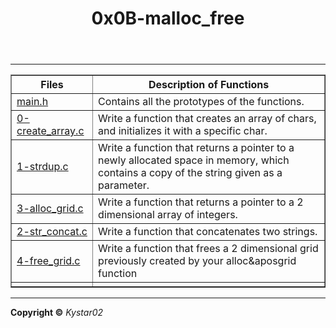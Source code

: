 <html>
<body>
<header>
<h1>0x0B-malloc_free</h1>
</header>
<hr>
<section>
<p>
<table border="1">
<tr><th><b>Files</b ></th><th><b>Description of Functions</b></th></tr>
<tr><td><a href="https://github.com/Kystar012/alx-low_level_programming/blob/master/0x0B-malloc_free/main.h">main.h</a></td><td>Contains all the prototypes of the functions.</td></tr>
<tr><td><a href="https://github.com/Kystar012/alx-low_level_programming/blob/master/0x0B-malloc_free/0-create_array.c">0-create_array.c</a></td><td>Write a function that creates an array of chars, and initializes it with a specific char.</td></tr>
<tr><td><a href="https://github.com/Kystar012/alx-low_level_programming/blob/master/0x0B-malloc_free/1-strdup.c">1-strdup.c</a></td><td>Write a function that returns a pointer to a newly allocated space in memory, which contains a copy of the string given as a parameter.</td></tr>
<tr><td><a href="https://github.com/Kystar012/alx-low_level_programming/blob/master/0x0B-malloc_free/3-alloc_grid.c">3-alloc_grid.c</a></td><td>Write a function that returns a pointer to a 2 dimensional array of integers.</td></tr>
<tr><td><a href="https://github.com/Kystar012/alx-low_level_programming/blob/master/0x0B-malloc_free/2-str_concat.c">2-str_concat.c</a></td><td>Write a function that concatenates two strings.</td></tr>
<tr><td><a href="https://github.com/Kystar012/alx-low_level_programming/blob/master/0x0B-malloc_free/4-free_grid.c">4-free_grid.c</a></td><td>Write a function that frees a 2 dimensional grid previously created by your alloc&aposgrid function</td></tr>
<tr><td><a href=""></a></td><td></td></tr>
</table>
</p>
</section>
<hr>
<footer>
<p><b>Copyright &copy</b><em> Kystar02</em></p>
</footer>
</body>
</html>
